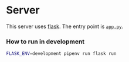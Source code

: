 # Server

This server uses [flask](http://flask.pocoo.org/).
The entry point is [`app.py`](app.py).

### How to run in development

```bash
FLASK_ENV=development pipenv run flask run
```
